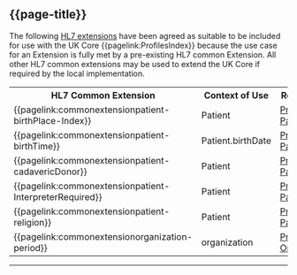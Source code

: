 ## {{page-title}}

The following <a href="http://hl7.org/fhir/extensibility-registry.html" target="_blank">HL7 extensions</a> have been agreed as suitable to be included for use with the UK Core {{pagelink:ProfilesIndex}} because the use case for an Extension is fully met by a pre-existing HL7 common Extension. All other HL7 common extensions may be used to extend the UK Core if required by the local implementation.

<table id="assets">
<tr>
<th>HL7 Common Extension</th>
<th>Context of Use</th>
<th>Related Profile</th>
<th>modifierExtension</th>
</tr>
<tr>
<td>{{pagelink:commonextensionpatient-birthPlace-Index}}</td>
<td>Patient</td>
<td><a href="https://simplifier.net/guide/HL7FHIRUKCoreR4Release1/Home/ProfilesandExtensions/ProfileUKCore-Patient">ProfileUKCore-Patient</a></td>
<td>NO</td>
</tr>
<tr>
<td>{{pagelink:commonextensionpatient-birthTime}}</td>
<td>Patient.birthDate</td>
<td><a href="https://simplifier.net/guide/HL7FHIRUKCoreR4Release1/Home/ProfilesandExtensions/ProfileUKCore-Patient">ProfileUKCore-Patient</a></td>
<td>NO</td>
</tr>
<tr>
<td>{{pagelink:commonextensionpatient-cadavericDonor}}</td>
<td>Patient</td>
<td><a href="https://simplifier.net/guide/HL7FHIRUKCoreR4Release1/Home/ProfilesandExtensions/ProfileUKCore-Patient">ProfileUKCore-Patient</a></td>
<td>NO</td>
</tr>
<tr>
<td>{{pagelink:commonextensionpatient-InterpreterRequired}}</td>
<td>Patient</td>
<td><a href="https://simplifier.net/guide/HL7FHIRUKCoreR4Release1/Home/ProfilesandExtensions/ProfileUKCore-Patient">ProfileUKCore-Patient</a></td>
<td>NO</td>
</tr>
<tr>
<td>{{pagelink:commonextensionpatient-religion}}</td>
<td>Patient</td>
<td><a href="https://simplifier.net/guide/HL7FHIRUKCoreR4Release1/Home/ProfilesandExtensions/ProfileUKCore-Patient">ProfileUKCore-Patient</a></td>
<td>NO</td>
</tr>
<tr>            
<td>{{pagelink:commonextensionorganization-period}}</td>
<td>organization</td>
<td><a href="https://simplifier.net/guide/HL7FHIRUKCoreR4Release1/Home/ProfilesandExtensions/ProfileUKCore-Organization">ProfileUKCore-Organization</a></td>
<td>NO</td>
</tr>
</table>

---
